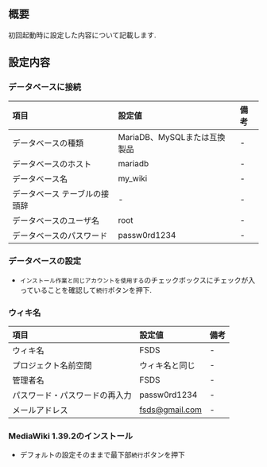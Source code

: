 ## 概要

初回起動時に設定した内容について記載します.

## 設定内容

### データベースに接続

|項目|設定値|備考|
|:--|:--|:--|
|データベースの種類|MariaDB、MySQLまたは互換製品|-|
|データベースのホスト|mariadb|-|
|データベース名|my_wiki|-|
|データベース テーブルの接頭辞|-|-|
|データベースのユーザ名|root|-|
|データベースのパスワード|passw0rd1234|-|

### データベースの設定

- `インストール作業と同じアカウントを使用する`のチェックボックスにチェックが入っていることを確認して`続行`ボタンを押下.

### ウィキ名

|項目|設定値|備考|
|:--|:--|:--|
|ウィキ名|FSDS|-|
|プロジェクト名前空間|ウィキ名と同じ|-|
|管理者名|FSDS|-|
|パスワード・パスワードの再入力|passw0rd1234|-|
|メールアドレス|fsds@gmail.com|-|

### MediaWiki 1.39.2のインストール

- デフォルトの設定そのままで最下部`続行`ボタンを押下
